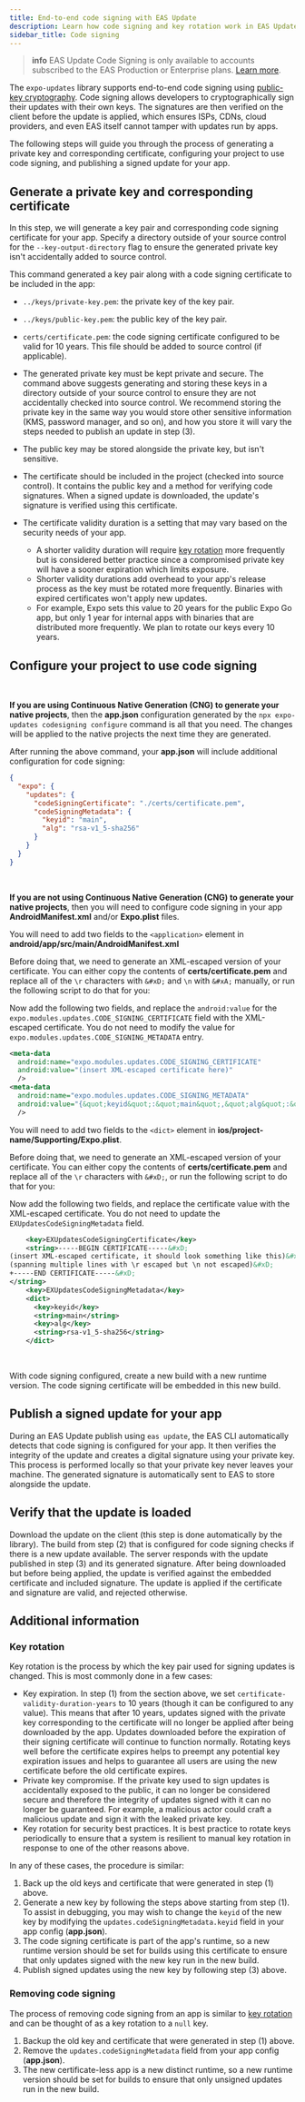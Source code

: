 ```yaml
---
title: End-to-end code signing with EAS Update
description: Learn how code signing and key rotation work in EAS Update.
sidebar_title: Code signing
---
```


> **info** EAS Update Code Signing is only available to accounts subscribed to the EAS Production or Enterprise plans. [Learn more](https://expo.dev/pricing).

The `expo-updates` library supports end-to-end code signing using [public-key cryptography](https://en.wikipedia.org/wiki/Public-key_cryptography). Code signing allows developers to cryptographically sign their updates with their own keys. The signatures are then verified on the client before the update is applied, which ensures ISPs, CDNs, cloud providers, and even EAS itself cannot tamper with updates run by apps.

The following steps will guide you through the process of generating a private key and corresponding certificate, configuring your project to use code signing, and publishing a signed update for your app.

## Generate a private key and corresponding certificate

In this step, we will generate a key pair and corresponding code signing certificate for your app. Specify a directory outside of your source control for the `--key-output-directory` flag to ensure the generated private key isn't accidentally added to source control.

This command generated a key pair along with a code signing certificate to be included in the app:

- `../keys/private-key.pem`: the private key of the key pair.
- `../keys/public-key.pem`: the public key of the key pair.
- `certs/certificate.pem`: the code signing certificate configured to be valid for 10 years. This file should be added to source control (if applicable).

- The generated private key must be kept private and secure. The command above suggests generating and storing these keys in a directory outside of your source control to ensure they are not accidentally checked into source control. We recommend storing the private key in the same way you would store other sensitive information (KMS, password manager, and so on), and how you store it will vary the steps needed to publish an update in step (3).
- The public key may be stored alongside the private key, but isn't sensitive.
- The certificate should be included in the project (checked into source control). It contains the public key and a method for verifying code signatures. When a signed update is downloaded, the update's signature is verified using this certificate.
- The certificate validity duration is a setting that may vary based on the security needs of your app.
  - A shorter validity duration will require [key rotation](#key-rotation) more frequently but is considered better practice since a compromised private key will have a sooner expiration which limits exposure.
  - Shorter validity durations add overhead to your app's release process as the key must be rotated more frequently. Binaries with expired certificates won't apply new updates.
  - For example, Expo sets this value to 20 years for the public Expo Go app, but only 1 year for internal apps with binaries that are distributed more frequently. We plan to rotate our keys every 10 years.

## Configure your project to use code signing

<br />

**If you are using Continuous Native Generation (CNG) to generate your native projects**, then the **app.json** configuration generated by the `npx expo-updates codesigning configure` command is all that you need. The changes will be applied to the native projects the next time they are generated.

<Collapsible summary="Configure code signing in app.json">

After running the above command, your **app.json** will include additional configuration for code signing:

```json app.json
{
  "expo": {
    "updates": {
      "codeSigningCertificate": "./certs/certificate.pem",
      "codeSigningMetadata": {
        "keyid": "main",
        "alg": "rsa-v1_5-sha256"
      }
    }
  }
}
```

</Collapsible>

<br />

**If you are not using Continuous Native Generation (CNG) to generate your native projects**, then you will need to configure code signing in your app **AndroidManifest.xml** and/or **Expo.plist** files.

<Collapsible summary="Configure code signing in an Android native project">

You will need to add two fields to the `<application>` element in **android/app/src/main/AndroidManifest.xml**

Before doing that, we need to generate an XML-escaped version of your certificate. You can either copy the contents of **certs/certificate.pem** and replace all of the `\r` characters with `&#xD;` and `\n` with `&#xA;` manually, or run the following script to do that for you:

Now add the following two fields, and replace the `android:value` for the `expo.modules.updates.CODE_SIGNING_CERTIFICATE` field with the XML-escaped certificate. You do not need to modify the value for `expo.modules.updates.CODE_SIGNING_METADATA` entry.

```xml android/app/src/main/AndroidManifest.xml
<meta-data
  android:name="expo.modules.updates.CODE_SIGNING_CERTIFICATE"
  android:value="(insert XML-escaped certificate here)"
  />
<meta-data
  android:name="expo.modules.updates.CODE_SIGNING_METADATA"
  android:value="{&quot;keyid&quot;:&quot;main&quot;,&quot;alg&quot;:&quot;rsa-v1_5-sha256&quot;}"
  />
```

</Collapsible>

<Collapsible summary="Configure code signing in an iOS native project">

You will need to add two fields to the `<dict>` element in **ios/project-name/Supporting/Expo.plist**.

Before doing that, we need to generate an XML-escaped version of your certificate. You can either copy the contents of **certs/certificate.pem** and replace all of the `\r` characters with `&#xD;`, or run the following script to do that for you:

Now add the following two fields, and replace the certificate value with the XML-escaped certificate. You do not need to update the `EXUpdatesCodeSigningMetadata` field.

```xml ios/project-name/Supporting/Expo.plist
    <key>EXUpdatesCodeSigningCertificate</key>
    <string>-----BEGIN CERTIFICATE-----&#xD;
(insert XML-escaped certificate, it should look something like this)&#xD;
(spanning multiple lines with \r escaped but \n not escaped)&#xD;
+-----END CERTIFICATE-----&#xD;
</string>
    <key>EXUpdatesCodeSigningMetadata</key>
    <dict>
      <key>keyid</key>
      <string>main</string>
      <key>alg</key>
      <string>rsa-v1_5-sha256</string>
    </dict>
```

</Collapsible>

<br />

With code signing configured, create a new build with a new runtime version. The code signing certificate will be embedded in this new build.

## Publish a signed update for your app

During an EAS Update publish using `eas update`, the EAS CLI automatically detects that code signing is configured for your app. It then verifies the integrity of the update and creates a digital signature using your private key. This process is performed locally so that your private key never leaves your machine. The generated signature is automatically sent to EAS to store alongside the update.

## Verify that the update is loaded

Download the update on the client (this step is done automatically by the library). The build from step (2) that is configured for code signing checks if there is a new update available. The server responds with the update published in step (3) and its generated signature. After being downloaded but before being applied, the update is verified against the embedded certificate and included signature. The update is applied if the certificate and signature are valid, and rejected otherwise.

## Additional information

### Key rotation

Key rotation is the process by which the key pair used for signing updates is changed. This is most commonly done in a few cases:

- Key expiration. In step (1) from the section above, we set `certificate-validity-duration-years` to 10 years (though it can be configured to any value). This means that after 10 years, updates signed with the private key corresponding to the certificate will no longer be applied after being downloaded by the app. Updates downloaded before the expiration of their signing certificate will continue to function normally. Rotating keys well before the certificate expires helps to preempt any potential key expiration issues and helps to guarantee all users are using the new certificate before the old certificate expires.
- Private key compromise. If the private key used to sign updates is accidentally exposed to the public, it can no longer be considered secure and therefore the integrity of updates signed with it can no longer be guaranteed. For example, a malicious actor could craft a malicious update and sign it with the leaked private key.
- Key rotation for security best practices. It is best practice to rotate keys periodically to ensure that a system is resilient to manual key rotation in response to one of the other reasons above.

In any of these cases, the procedure is similar:

1. Back up the old keys and certificate that were generated in step (1) above.
2. Generate a new key by following the steps above starting from step (1). To assist in debugging, you may wish to change the `keyid` of the new key by modifying the `updates.codeSigningMetadata.keyid` field in your app config (**app.json**).
3. The code signing certificate is part of the app's runtime, so a new runtime version should be set for builds using this certificate to ensure that only updates signed with the new key run in the new build.
4. Publish signed updates using the new key by following step (3) above.

### Removing code signing

The process of removing code signing from an app is similar to [key rotation](#key-rotation) and can be thought of as a key rotation to a `null` key.

1. Backup the old key and certificate that were generated in step (1) above.
2. Remove the `updates.codeSigningMetadata` field from your app config (**app.json**).
3. The new certificate-less app is a new distinct runtime, so a new runtime version should be set for builds to ensure that only unsigned updates run in the new build.